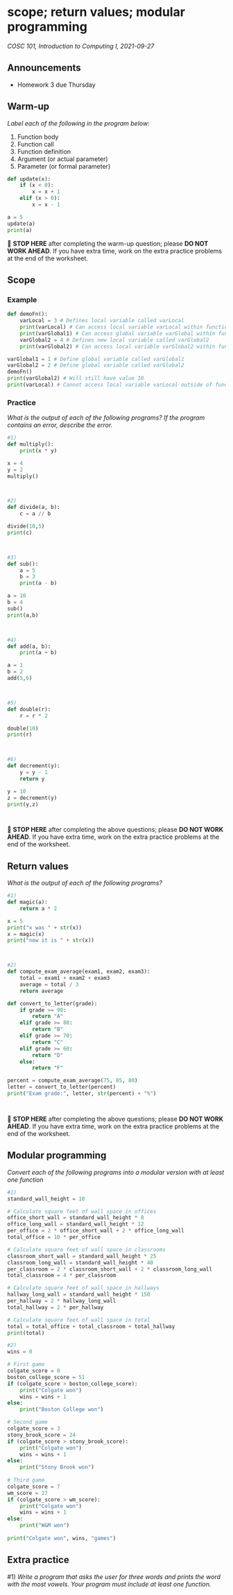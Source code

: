 # scope; return values; modular programming
_COSC 101, Introduction to Computing I, 2021-09-27_

## Announcements
* Homework 3 due Thursday

## Warm-up
_Label each of the following in the program below:_
1. Function body
2. Function call
3. Function definition
4. Argument (or actual parameter)
5. Parameter (or formal parameter)


```python
def update(x):
    if (x < 0):
        x = x + 1
    elif (x > 0):
        x = x - 1

a = 5
update(a)
print(a)
```

🛑 **STOP HERE** after completing the warm-up question; please **DO NOT WORK AHEAD**. If you have extra time, work on the extra practice problems at the end of the worksheet.

## Scope

### Example


```python
def demoFn():
    varLocal = 3 # Defines local variable called varLocal
    print(varLocal) # Can access local variable varLocal within function
    print(varGlobal1) # Can access global variable varGlobal within function
    varGlobal2 = 4 # Defines new local variable called varGlobal2
    print(varGlobal2) # Can access local variable varGlobal2 within function

varGlobal1 = 1 # Define global variable called varGlobal1
varGlobal2 = 2 # Define global variable called varGlobal2
demoFn()
print(varGlobal2) # Will still have value 10
print(varLocal) # Cannot access local variable varLocal outside of function
```

<div style="page-break-after:always;"></div>

### Practice
_What is the output of each of the following programs? If the program contains an error, describe the error._


```python
#1)
def multiply():
    print(x * y)

x = 4
y = 2
multiply()
```

```


```


```python
#2)
def divide(a, b):
    c = a // b

divide(10,5)
print(c)
```

```


```


```python
#3)
def sub():
    a = 5
    b = 3
    print(a - b)

a = 10
b = 4
sub()
print(a,b)
```

```


```


```python
#4)
def add(a, b):
    print(a + b)

a = 1
b = 2
add(5,6)
```

```


```


```python
#5)
def double(r):
    r = r * 2

double(10)
print(r)
```

```


```


```python
#6)
def decrement(y):
    y = y - 1
    return y

y = 10
z = decrement(y)
print(y,z)
```

```


```
🛑 **STOP HERE** after completing the above questions; please **DO NOT WORK AHEAD**. If you have extra time, work on the extra practice problems at the end of the worksheet.

## Return values

_What is the output of each of the following programs?_


```python
#1)
def magic(a):
    return a * 2

x = 5
print("x was " + str(x))
x = magic(x)
print("now it is " + str(x))
```

```


```


```python
#2)
def compute_exam_average(exam1, exam2, exam3):
    total = exam1 + exam2 + exam3
    average = total / 3
    return average

def convert_to_letter(grade):
    if grade >= 90:
        return "A"
    elif grade >= 80:
        return "B"
    elif grade >= 70:
        return "C"
    elif grade >= 60:
        return "D"
    else:
        return "F"

percent = compute_exam_average(75, 85, 80)
letter = convert_to_letter(percent)
print("Exam grade:", letter, str(percent) + "%")
```

```


```
🛑 **STOP HERE** after completing the above questions; please **DO NOT WORK AHEAD**. If you have extra time, work on the extra practice problems at the end of the worksheet.
<div style="page-break-after:always;"></div>

## Modular programming

_Convert each of the following programs into a modular version with at least one function_


```python
#1)
standard_wall_height = 10

# Calculate square feet of wall space in offices
office_short_wall = standard_wall_height * 8
office_long_wall = standard_wall_height * 12
per_office = 2 * office_short_wall + 2 * office_long_wall
total_office = 10 * per_office

# Calculate square feet of wall space in classrooms
classroom_short_wall = standard_wall_height * 25
classroom_long_wall = standard_wall_height * 40
per_classroom = 2 * classroom_short_wall + 2 * classroom_long_wall
total_classroom = 4 * per_classroom

# Calculate square feet of wall space in hallways
hallway_long_wall = standard_wall_height * 150
per_hallway = 2 * hallway_long_wall
total_hallway = 2 * per_hallway

# Calculate square feet of wall space in total
total = total_office + total_classroom + total_hallway
print(total)
```

<div style="page-break-after:always;"></div>


```python
#2)
wins = 0

# First game
colgate_score = 0
boston_college_score = 51
if (colgate_score > boston_college_score):
    print("Colgate won")
    wins = wins + 1
else:
    print("Boston College won")

# Second game
colgate_score = 3
stony_brook_score = 24
if (colgate_score > stony_brook_score):
    print("Colgate won")
    wins = wins + 1
else:
    print("Stony Brook won")
    
# Third game
colgate_score = 7
wm_score = 27
if (colgate_score > wm_score):
    print("Colgate won")
    wins = wins + 1
else:
    print("W&M won")
    
print("Colgate won", wins, "games")
```

<div style="page-break-after:always;"></div>

## Extra practice

\#1) _Write a program that asks the user for three words and prints the word with the most vowels. Your program must include at least one function._

```


















```

\#2) _Write a program that asks the user how many slices are desired for each of three different kinds of pizza and computes the number of pizzas of each kind to purchase. Assume one pizza has 8 slices. Your program must include at least one function._
